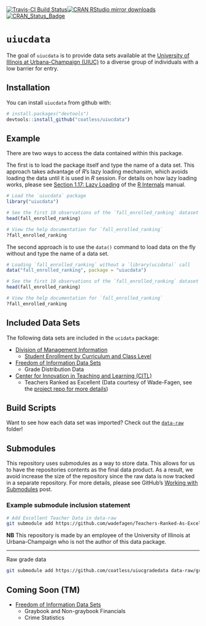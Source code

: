
<!-- README.md is generated from README.Rmd. Please edit that file -->

[![Travis-CI Build
Status](https://travis-ci.org/coatless/uiucdata.svg?branch=master)](https://travis-ci.org/coatless/uiucdata)[![CRAN
RStudio mirror
downloads](http://cranlogs.r-pkg.org/badges/uiucdata)](http://www.r-pkg.org/pkg/uiucdata)
[![CRAN\_Status\_Badge](http://www.r-pkg.org/badges/version/uiucdata)](https://cran.r-project.org/package=uiucdata)

# `uiucdata`

The goal of `uiucdata` is to provide data sets available at the
[University of Illinois at Urbana-Champaign
(UIUC)](http://illinois.edu/) to a diverse group of individuals with a
low barrier for entry.

## Installation

You can install `uiucdata` from github with:

``` r
# install.packages("devtools")
devtools::install_github("coatless/uiucdata")
```

## Example

There are two ways to access the data contained within this package.

The first is to load the package itself and type the name of a data set.
This approach takes advantage of *R*’s lazy loading mechansim, which
avoids loading the data until it is used in *R* session. For details on
how lazy loading works, please see [Section 1.17: Lazy
Loading](https://cran.r-project.org/doc/manuals/r-release/R-ints.html#Lazy-loading)
of the [R
Internals](https://cran.r-project.org/doc/manuals/r-release/R-ints.html)
manual.

``` r
# Load the `uiucdata` package
library("uiucdata")

# See the first 10 observations of the `fall_enrolled_ranking` dataset
head(fall_enrolled_ranking)

# View the help documentation for `fall_enrolled_ranking`
?fall_enrolled_ranking
```

The second approach is to use the `data()` command to load data on the
fly without and type the name of a data set.

``` r
# Loading `fall_enrolled_ranking` without a `library(ucidata)` call
data("fall_enrolled_ranking", package = "uiucdata")

# See the first 10 observations of the `fall_enrolled_ranking` dataset
head(fall_enrolled_ranking)

# View the help documentation for `fall_enrolled_ranking`
?fall_enrolled_ranking
```

## Included Data Sets

The following data sets are included in the `ucidata` package:

  - [Division of Management Information](http://www.dmi.illinois.edu/)
      - [Student Enrollment by Curriculum and Class
        Level](http://www.dmi.illinois.edu/stuenr/#class)
  - [Freedom of Information Data
    Sets](https://www.uillinois.edu/cms/One.aspx?portalId=1324&pageId=171041)
      - Grade Distribution Data
  - [Center for Innovation in Teaching and Learning
    (CITL)](http://citl.illinois.edu/)
      - Teachers Ranked as Excellent (Data courtesy of Wade-Fagen, see
        the [project repo for more
        details](https://github.com/wadefagen/Teachers-Ranked-As-Excellent-UIUC))

## Build Scripts

Want to see how each data set was imported? Check out the
[`data-raw`](https://github.com/coatless/uiucdata/tree/master/data-raw)
folder\!

## Submodules

This repository uses submodules as a way to store data. This allows for
us to have the repositories contents as the final data product. As a
result, we avoid increase the size of the repository since the raw data
is now tracked in a separate repository. For more details, please see
GitHub’s [Working with
Submodules](https://github.com/blog/2104-working-with-submodules) post.

### Example submodule inclusion statement

``` bash
# Add Excellent Teacher Data in data-raw
git submodule add https://github.com/wadefagen/Teachers-Ranked-As-Excellent-UIUC data-raw/excellent-teachers
```

**NB** This repository is made by an employee of the University of
Illinois at Urbana-Champaign who is not the author of this data package.

-----

Raw grade
data

``` bash
git submodule add https://github.com/coatless/uiucgradedata data-raw/grade-dist
```

## Coming Soon (TM)

  - [Freedom of Information Data
    Sets](https://www.uillinois.edu/cms/One.aspx?portalId=1324&pageId=171041)
      - Graybook and Non-graybook Financials
      - Crime Statistics

